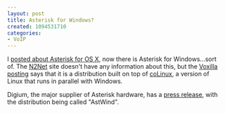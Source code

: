 ```yaml
--- 
layout: post
title: Asterisk for Windows?
created: 1094531710
categories: 
- VoIP
---
```

<p>I <a href="http://www.bmannconsulting.com/node/1281" title="Asterisk on OS X">posted about Asterisk for OS X</a>, now there is Asterisk for Windows...sort of. The <a href="http://www.n2net.com">N2Net</a> site doesn't have any information about this, but the <a href="http://voxilla.com/modules.php?op=modload&#38;name=News&#38;file=article&#38;sid=86">Voxilla posting</a> says that it is a distribution built on top of <a href="http://www.colinux.org/" title="Cooperative Linux">coLinux</a>, a version of Linux that runs in parallel with Windows.</p>

<p>Digium, the major supplier of Asterisk hardware, has a <a href="http://www.digium.com/index.php?menu=astwind">press release</a>, with the distribution being called "AstWind".</p>
